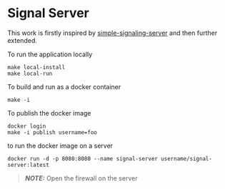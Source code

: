 # Signal Server

This work is firstly inspired by [simple-signaling-server](https://www.100ms.live/blog/webrtc-python-react-app) and then further extended.

To run the application locally

```shell
make local-install
make local-run
```

To build and run as a docker container

```shell
make -i
```

To publish the docker image

```shell
docker login
make -i publish username=foo
```

to run the docker image on a server

```shell
docker run -d -p 8080:8080 --name signal-server username/signal-server:latest
```

> **_NOTE:_**  Open the firewall on the server
